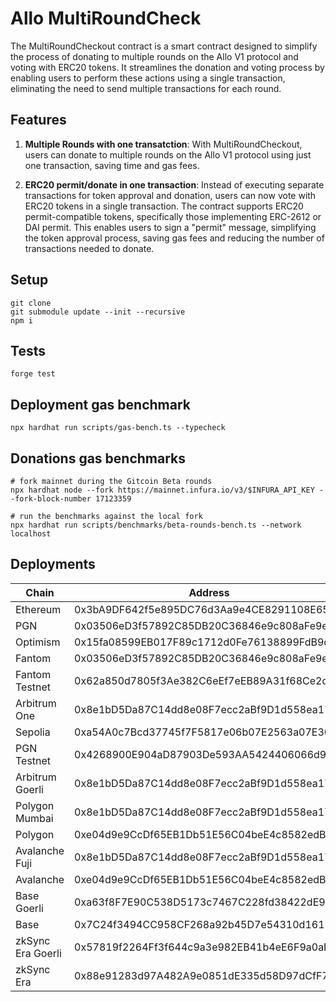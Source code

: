 # Allo MultiRoundCheck

The MultiRoundCheckout contract is a smart contract designed to simplify the process of donating to multiple rounds on the Allo V1 protocol
and voting with ERC20 tokens.
It streamlines the donation and voting process by enabling users to perform these actions using a single transaction,
eliminating the need to send multiple transactions for each round.

## Features

1. **Multiple Rounds with one transatction**: With MultiRoundCheckout, users can donate to multiple rounds on the Allo V1 protocol using just one transaction, saving time and gas fees.

2. **ERC20 permit/donate in one transaction**: Instead of executing separate transactions for token approval and donation, users can now vote with ERC20 tokens in a single transaction.
The contract supports ERC20 permit-compatible tokens, specifically those implementing ERC-2612 or DAI permit.
This enables users to sign a "permit" message, simplifying the token approval process, saving gas fees and reducing the number of transactions needed to donate.

## Setup

```
git clone
git submodule update --init --recursive
npm i
```

## Tests

```
forge test
```

## Deployment gas benchmark

```
npx hardhat run scripts/gas-bench.ts --typecheck
```

## Donations gas benchmarks

```
# fork mainnet during the Gitcoin Beta rounds
npx hardhat node --fork https://mainnet.infura.io/v3/$INFURA_API_KEY --fork-block-number 17123359

# run the benchmarks against the local fork
npx hardhat run scripts/benchmarks/beta-rounds-bench.ts --network localhost
```

## Deployments

| Chain           | Address                                    |
|-----------------|--------------------------------------------|
| Ethereum        | 0x3bA9DF642f5e895DC76d3Aa9e4CE8291108E65b1 |
| PGN             | 0x03506eD3f57892C85DB20C36846e9c808aFe9ef4 |
| Optimism        | 0x15fa08599EB017F89c1712d0Fe76138899FdB9db |
| Fantom          | 0x03506eD3f57892C85DB20C36846e9c808aFe9ef4 |
| Fantom Testnet  | 0x62a850d7805f3Ae382C6eEf7eEB89A31f68Ce2d5 |
| Arbitrum One    | 0x8e1bD5Da87C14dd8e08F7ecc2aBf9D1d558ea174 |
| Sepolia         | 0xa54A0c7Bcd37745f7F5817e06b07E2563a07E309 |
| PGN Testnet     | 0x4268900E904aD87903De593AA5424406066d9ea2 |
| Arbitrum Goerli | 0x8e1bD5Da87C14dd8e08F7ecc2aBf9D1d558ea174 |
| Polygon Mumbai  | 0x8e1bD5Da87C14dd8e08F7ecc2aBf9D1d558ea174 |
| Polygon         | 0xe04d9e9CcDf65EB1Db51E56C04beE4c8582edB73 |
| Avalanche Fuji  | 0x8e1bD5Da87C14dd8e08F7ecc2aBf9D1d558ea174 |
| Avalanche       | 0xe04d9e9CcDf65EB1Db51E56C04beE4c8582edB73 |
| Base Goerli     | 0xa63f8F7E90C538D5173c7467C228fd38422dE9e9 |
| Base            | 0x7C24f3494CC958CF268a92b45D7e54310d161794 |
| zkSync Era Goerli | 0x57819f2264Ff3f644c9a3e982EB41b4eE6F9a0aE |
| zkSync Era        | 0x88e91283d97A482A9e0851dE335d58D97dCfF7b0 |
